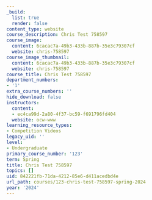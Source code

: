 ```yaml
---
_build:
  list: true
  render: false
content_type: website
course_description: Chris Test 758597
course_image:
  content: 6cacac7a-49b3-433b-887b-35e3c79307cf
  website: chris-758597
course_image_thumbnail:
  content: 6cacac7a-49b3-433b-887b-35e3c79307cf
  website: chris-758597
course_title: Chris Test 758597
department_numbers:
- '1'
extra_course_numbers: ''
hide_download: false
instructors:
  content:
  - ec4ca99d-2a80-4f37-bc59-f691796fd404
  website: ocw-www
learning_resource_types:
- Competition Videos
legacy_uid: ''
level:
- Undergraduate
primary_course_number: '123'
term: Spring
title: Chris Test 758597
topics: []
uid: 842221fb-71da-4212-85e6-d411acedbd4e
url_path: courses/123-chris-test-758597-spring-2024
year: '2024'
---
```

